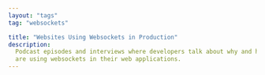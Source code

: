 ```yaml
---
layout: "tags"
tag: "websockets"

title: "Websites Using Websockets in Production"
description:
  Podcast episodes and interviews where developers talk about why and how they
  are using websockets in their web applications.
---
```

